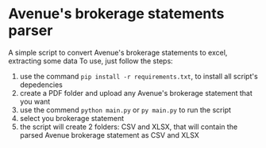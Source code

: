 # Avenue's brokerage statements parser

A simple script to convert Avenue's brokerage statements to excel, extracting some data
To use, just follow the steps:
1. use the command `pip install -r requirements.txt`, to install all script's depedencies
2. create a PDF folder and upload any Avenue's brokerage statement that you want
3. use the commend `python main.py` or `py main.py` to run the script
4. select you brokerage statement
5. the script will create 2 folders: CSV and XLSX, that will contain the parsed Avenue brokerage statement as CSV and XLSX
